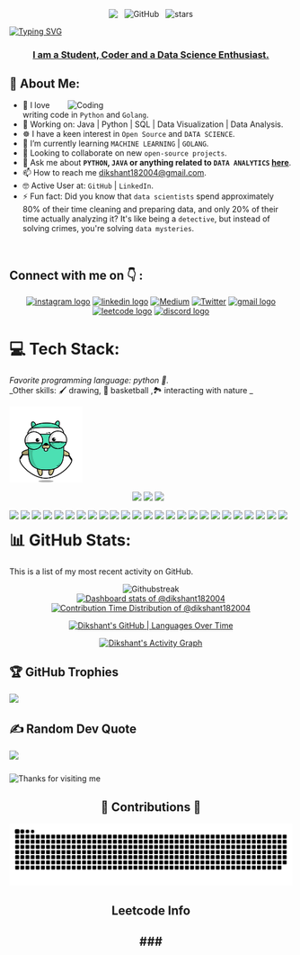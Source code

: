 <br>

<div align="center">
    <img src="https://komarev.com/ghpvc/?username=dikshant182004&&style=flat-square" align="center" />
    &nbsp;
    <img alt="GitHub" src="https://img.shields.io/badge/dynamic/json?logo=github&label=Followers&query=%24.data.totalSubs&url=https%3A%2F%2Fapi.spencerwoo.com%2Fsubstats%2F%3Fsource%3Dgithub%26queryKey%3Ddikshant182004&longCache=true" align="center" />
    &nbsp;
    <img src="https://img.shields.io/github/stars/dikshant182004?label=Stars" alt="stars" align="center">
</div>

<a href="https://git.io/typing-svg"><img src="https://readme-typing-svg.demolab.com?font=Poetsen+One&weight=900&size=45&duration=4000&pause=1000&color=0AF7E5&background=FFFFFE00&center=true&vCenter=true&random=false&width=1000&height=99&lines=Hi+%F0%9F%91%8B%2C+I'm+Dikshant+Jha+!!!" alt="Typing SVG" /></a>
<h3 align="center" style="text-decoration: underline; font-weight: bold;">I am a Student, Coder and a Data Science Enthusiast.</h3>

## 💫 About Me:

<img align="right" alt="Coding" width="400" src="https://media.tenor.com/SxJQcg2-UGkAAAAC/working-from.gif">

- 🧑 I love writing code in `Python` and `Golang`.
- 🔭 Working on: Java | Python | SQL | Data Visualization | Data Analysis.
- ☸️ I have a keen interest in `Open Source` and `DATA SCIENCE`.
- 🌱 I’m currently learning `MACHINE LEARNING` | `GOLANG`.
- 👯 Looking to collaborate on new `open-source projects`.
- 💬 Ask me about **`PYTHON`, `JAVA` or anything related to `DATA ANALYTICS` [here](https://github.com/dikshant182004/dikshant182004/issues)**.
- 📫 How to reach me [dikshant182004@gmail.com](mailto:dikshant182004@gmail.com).
- 🤓 Active User at: `GitHub` | `LinkedIn`.
- ⚡ Fun fact: Did you know that `data scientists` spend approximately 80% of their time cleaning and preparing data, and only 20% of their time actually analyzing it? It's like being a `detective`, but instead of solving crimes, you're solving `data mysteries`.

<br/>
          
## Connect with me on 👇 :

<div align="center">
    <a href="https://www.instagram.com/dikshant182022/"> <img src="https://img.shields.io/static/v1?message=Instagram&logo=instagram&label=&color=E4405F&logoColor=white&labelColor=&style=for-the-badge" height="30" alt="instagram logo"  /></a>
    <a href="https://www.linkedin.com/in/dikshant-jha-a7b65624a/"> <img src="https://img.shields.io/static/v1?message=LinkedIn&logo=linkedin&label=&color=0077B5&logoColor=white&labelColor=&style=for-the-badge" height="30" alt="linkedin logo"  /></a>
    <a href="https://medium.com/@dikshant182004"><img src="https://img.shields.io/badge/Medium-12100E?logo=medium&logoColor=white" height="30" alt="Medium" ></a>
    <a href="https://x.com/Dikshantjha2"><img src="https://img.shields.io/badge/Twitter-%231DA1F2.svg?logo=Twitter&logoColor=white" height="30" alt="Twitter" ></a>
    <a href="mailto:dikshant182004@gmail.com">  <img src="https://img.shields.io/static/v1?message=Gmail&logo=gmail&label=&color=D14836&logoColor=white&labelColor=&style=for-the-badge" height="30" alt="gmail logo"  /></a>
    <a href="https://leetcode.com/u/dikshant182004/"> <img src="https://img.shields.io/badge/LeetCode-000000?logo=LeetCode&logoColor=#d16c06)" height="30" alt="leetcode logo"  /></a>
    <a href="https://discord.com/channels/@me"> <img src="https://img.shields.io/static/v1?message=Discord&logo=discord&label=&color=7289DA&logoColor=white&labelColor=&style=for-the-badge" height="30" alt="discord logo"  /></a>
</div>

# 💻 Tech Stack:

_Favorite programming language: python :snake:._  
_Other skills: :paintbrush: drawing, 🏀 basketball ,🏞️  interacting with nature _


<div style="float: left;">
    <img height="135" src="assets/golang_jump.gif" />
    <p align="center">
    <img src="https://img.shields.io/badge/Machine Learning-orange">  <img src="https://img.shields.io/badge/Data Analysis-magenta"> <img src="https://img.shields.io/badge/Natural Language Processing-blue"> 
    <p align ="center">
        <img src="https://img.shields.io/badge/c-%2300599C.svg?style=for-the-badge&logo=c&logoColor=white">
        <img src="https://img.shields.io/badge/c++-%2300599C.svg?style=for-the-badge&logo=c%2B%2B&logoColor=white"> 
        <img src="https://img.shields.io/badge/java-%23ED8B00.svg?style=for-the-badge&logo=java&logoColor=white">                                                          
        <img src="https://img.shields.io/badge/python-3670A0?style=for-the-badge&logo=python&logoColor=ffdd54">
        <img src="https://img.shields.io/badge/Flask-000000?style=for-the-badge&logo=flask&logoColor=white">
        <img src="https://img.shields.io/badge/django-%23092E20.svg?style=for-the-badge&logo=django&logoColor=white">
        <img src="https://img.shields.io/badge/Heroku-430098?style=for-the-badge&logo=heroku&logoColor=white">
        <img src="https://img.shields.io/badge/bootstrap-%23563D7C.svg?style=for-the-badge&logo=bootstrap&logoColor=white">
        <img src="https://img.shields.io/badge/Colab-F9AB00?style=for-the-badge&logo=googlecolab&color=525252">
        <img src="https://img.shields.io/badge/MongoDB-%234ea94b.svg?style=for-the-badge&logo=mongodb&logoColor=white">
        <img src="https://img.shields.io/badge/mysql-%2300f.svg?style=for-the-badge&logo=mysql&logoColor=white">
        <img src="https://img.shields.io/badge/Canva-%2300C4CC.svg?style=for-the-badge&logo=Canva&logoColor=white">
        <img src="https://img.shields.io/badge/dialogflow-FF9800?style=for-the-badge&logo=dialogflow&logoColor=white">
        <img src="https://img.shields.io/badge/numpy-%23013243.svg?style=for-the-badge&logo=numpy&logoColor=white">
        <img src="https://img.shields.io/badge/pandas-blue?style=for-the-badge&logo=pandas&logoColor=white">
        <img src="https://img.shields.io/badge/Dash-black?style=for-the-badge&logo=Dash&logoColor=white">
        <img src="https://img.shields.io/badge/Matplotlib-8A2BE2?style=for-the-badge&logo=Matplotlib&logoColor=white">
        <img src="https://img.shields.io/badge/Seaborn-0AF7E5?style=for-the-badge&logo=Seaborn&logoColor=white">
        <img src="https://img.shields.io/badge/Plotly-black?style=for-the-badge&logo=Plotly&logoColor=white">
        <img src="https://img.shields.io/badge/Tableau-white?style=for-the-badge&logo=Tableau&logoColor=black">
        <img src="https://img.shields.io/badge/Go-00ADD8?style=for-the-badge&logo=go&logoColor=white">
        <img src="https://img.shields.io/badge/PyTorch-%23EE4C2C.svg?style=for-the-badge&logo=PyTorch&logoColor=white">
        <img src="https://img.shields.io/badge/PowerBi-white?style=for-the-badge&logo=Tenserflow&logoColor=yellow">
        <img src="https://img.shields.io/badge/Notion-%23000000.svg?style=for-the-badge&logo=notion&logoColor=white">
        <img src="https://img.shields.io/badge/Netlify-00C7B7?style=for-the-badge&logo=netlify&logoColor=white">

</div>
<!-- just for alignment purpose -->
<!--     ![C](https://img.shields.io/badge/c-%2300599C.svg?style=for-the-badge&logo=c&logoColor=white)![C++](https://img.shields.io/badge/c++-%2300599C.svg?style=for-the-badge&logo=c%2B%2B&logoColor=white) ![Java](https://img.shields.io/badge/java-%23ED8B00.svg?style=for-the-badge&logo=java&logoColor=white) ![Python](https://img.shields.io/badge/python-3670A0?style=for-the-badge&logo=python&logoColor=ffdd54)![Flask](https://img.shields.io/badge/Flask-000000?style=for-the-badge&logo=flask&logoColor=white)![Django](https://img.shields.io/badge/django-%23092E20.svg?style=for-the-badge&logo=django&logoColor=white)  ![Heroku](https://img.shields.io/badge/Heroku-430098?style=for-the-badge&logo=heroku&logoColor=white) ![Bootstrap](https://img.shields.io/badge/bootstrap-%23563D7C.svg?style=for-the-badge&logo=bootstrap&logoColor=white)![Google Colab](https://img.shields.io/badge/Colab-F9AB00?style=for-the-badge&logo=googlecolab&color=525252) ![MongoDB](https://img.shields.io/badge/MongoDB-%234ea94b.svg?style=for-the-badge&logo=mongodb&logoColor=white) ![MySQL](https://img.shields.io/badge/mysql-%2300f.svg?style=for-the-badge&logo=mysql&logoColor=white) ![Canva](https://img.shields.io/badge/Canva-%2300C4CC.svg?style=for-the-badge&logo=Canva&logoColor=white)![Dialogflow](https://img.shields.io/badge/dialogflow-FF9800?style=for-the-badge&logo=dialogflow&logoColor=white) ![NumPy](https://img.shields.io/badge/numpy-%23013243.svg?style=for-the-badge&logo=numpy&logoColor=white)![Pandas](https://img.shields.io/badge/pandas-blue?style=for-the-badge&logo=pandas&logoColor=white)![Dash](https://img.shields.io/badge/Dash-black?style=for-the-badge&logo=Dash&logoColor=white)![Matplotlib](https://img.shields.io/badge/Matplotlib-8A2BE2?style=for-the-badge&logo=Matplotlib&logoColor=white)![Seaborn](https://img.shields.io/badge/Seaborn-0AF7E5?style=for-the-badge&logo=Seaborn&logoColor=white)![Plotly](https://img.shields.io/badge/Plotly-black?style=for-the-badge&logo=Plotly&logoColor=white)![Tableau](https://img.shields.io/badge/Tableau-white?style=for-the-badge&logo=Tableau&logoColor=black)![Go](https://img.shields.io/badge/Go-00ADD8?style=for-the-badge&logo=go&logoColor=white)![PyTorch](https://img.shields.io/badge/PyTorch-%23EE4C2C.svg?style=for-the-badge&logo=PyTorch&logoColor=white)![PowerBI](https://img.shields.io/badge/PowerBi-white?style=for-the-badge&logo=Tenserflow&logoColor=yellow)![Notion](https://img.shields.io/badge/Notion-%23000000.svg?style=for-the-badge&logo=notion&logoColor=white)![Netlify](https://img.shields.io/badge/Netlify-00C7B7?style=for-the-badge&logo=netlify&logoColor=white)     -->



# 📊 GitHub Stats:
This is a list of my most recent activity on GitHub.

<!-- Copy-paste in your Readme.md file -->

<div align="center">
  <img src="https://github-readme-streak-stats.herokuapp.com/?user=dikshant182004&theme=shades-of-purple&hide_border=false" alt="Githubstreak" />
    <a href="https://next.ossinsight.io/widgets/official/compose-user-dashboard-stats?user_id=122460149" target="_blank" style="display: block" align="center">
  <picture>
    <source media="(prefers-color-scheme: dark)" srcset="https://next.ossinsight.io/widgets/official/compose-user-dashboard-stats/thumbnail.png?user_id=122460149&image_size=auto&color_scheme=dark" width="771" height="auto">
    <img alt="Dashboard stats of @dikshant182004" src="https://next.ossinsight.io/widgets/official/compose-user-dashboard-stats/thumbnail.png?user_id=122460149&image_size=auto&color_scheme=light" width="771" height="auto">
  </picture>
</a>

 <!--   
 if u want you can add this
[![Dikshant's GitHub | Topics Over Time](https://stats.quine.sh/dikshant182004/topics-over-time?theme=dark)](https://quine.sh?utm_source=widgets&utm_campaign=dikshant182004)
-->

<a href="https://next.ossinsight.io/widgets/official/analyze-user-contribution-time-distribution?period=all_times&user_id=122460149" target="_blank" style="display: block" align="center">
  <picture>
    <source media="(prefers-color-scheme: dark)" srcset="https://next.ossinsight.io/widgets/official/analyze-user-contribution-time-distribution/thumbnail.png?period=all_times&user_id=122460149&image_size=auto&color_scheme=dark" width="721" height="auto">
    <img alt="Contribution Time Distribution of @dikshant182004" src="https://next.ossinsight.io/widgets/official/analyze-user-contribution-time-distribution/thumbnail.png?period=all_times&user_id=122460149&image_size=auto&color_scheme=light" width="721" height="auto">
  </picture>
</a>

[![Dikshant's GitHub | Languages Over Time](https://stats.quine.sh/dikshant182004/languages-over-time?theme=dark)](https://quine.sh?utm_source=widgets&utm_campaign=dikshant182004)

<a href="https://github.com/ashutosh00710/github-readme-activity-graph">
  <img alt="Dikshant's Activity Graph" src="https://github-readme-activity-graph.vercel.app/graph/?username=dikshant182004&bg_color=1F222E&color=F8D866&line=F85D7F&point=FFFFFF&hide_border=true" />
</a>
  
</div>
  
## 🏆 GitHub Trophies
![](https://github-profile-trophy.vercel.app/?username=dikshant182004&theme=radical&no-frame=false&no-bg=true&margin-w=4)

## ✍️ Random Dev Quote
![](https://quotes-github-readme.vercel.app/api?type=horizontal&theme=radical)


###

<img height="120" alt="Thanks for visiting me" width="100%" src="https://raw.githubusercontent.com/BrunnerLivio/brunnerlivio/master/images/marquee.svg" />
<br clear="both">

<div align="center">
  <h2>🐍 Contributions 🐍</h2>
  <img alt="snake eating my contributions" src="https://raw.githubusercontent.com/salesp07/salesp07/output/github-contribution-grid-snake.svg" />
</div>
<h2 align="center">Leetcode Info<h2>
<p align="center"> 
###
